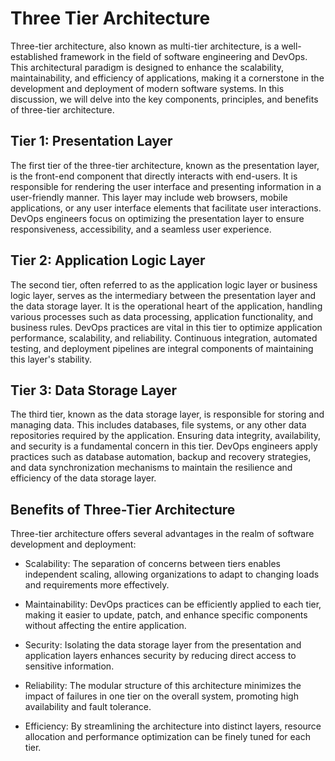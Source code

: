 # Three Tier Architecture

Three-tier architecture, also known as multi-tier architecture, is a well-established framework in the field of software engineering and DevOps. This architectural paradigm is designed to enhance the scalability, maintainability, and efficiency of applications, making it a cornerstone in the development and deployment of modern software systems. In this discussion, we will delve into the key components, principles, and benefits of three-tier architecture.
## Tier 1: Presentation Layer
The first tier of the three-tier architecture, known as the presentation layer, is the front-end component that directly interacts with end-users. It is responsible for rendering the user interface and presenting information in a user-friendly manner. This layer may include web browsers, mobile applications, or any user interface elements that facilitate user interactions. DevOps engineers focus on optimizing the presentation layer to ensure responsiveness, accessibility, and a seamless user experience.

## Tier 2: Application Logic Layer
The second tier, often referred to as the application logic layer or business logic layer, serves as the intermediary between the presentation layer and the data storage layer. It is the operational heart of the application, handling various processes such as data processing, application functionality, and business rules. DevOps practices are vital in this tier to optimize application performance, scalability, and reliability. Continuous integration, automated testing, and deployment pipelines are integral components of maintaining this layer's stability.

## Tier 3: Data Storage Layer
The third tier, known as the data storage layer, is responsible for storing and managing data. This includes databases, file systems, or any other data repositories required by the application. Ensuring data integrity, availability, and security is a fundamental concern in this tier. DevOps engineers apply practices such as database automation, backup and recovery strategies, and data synchronization mechanisms to maintain the resilience and efficiency of the data storage layer.

## Benefits of Three-Tier Architecture
Three-tier architecture offers several advantages in the realm of software development and deployment:

- Scalability: The separation of concerns between tiers enables independent scaling, allowing organizations to adapt to changing loads and requirements more effectively.

- Maintainability: DevOps practices can be efficiently applied to each tier, making it easier to update, patch, and enhance specific components without affecting the entire application.

- Security: Isolating the data storage layer from the presentation and application layers enhances security by reducing direct access to sensitive information.

- Reliability: The modular structure of this architecture minimizes the impact of failures in one tier on the overall system, promoting high availability and fault tolerance.

- Efficiency: By streamlining the architecture into distinct layers, resource allocation and performance optimization can be finely tuned for each tier.
